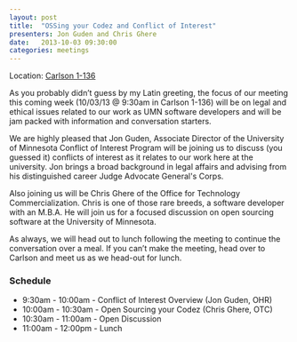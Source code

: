 ```yaml
---
layout: post
title:  "OSSing your Codez and Conflict of Interest"
presenters: Jon Guden and Chris Ghere
date:   2013-10-03 09:30:00
categories: meetings
---
```


Location\: [Carlson 1-136](http://google.com)

As you probably didn’t guess by my Latin greeting, the focus of our meeting this coming week (10/03/13 @ 9:30am in Carlson 1-136) will be on legal and ethical issues related to our work as UMN software developers and will be jam packed with information and conversation starters.

We are highly pleased that Jon Guden, Associate Director of the University of Minnesota Conflict of Interest Program will be joining us to discuss (you guessed it) conflicts of interest as it relates to our work here at the university. Jon brings a broad background in legal affairs and advising from his distinguished career Judge Advocate General's Corps.

Also joining us will be Chris Ghere of the Office for Technology Commercialization. Chris is one of those rare breeds, a software developer with an M.B.A. He will join us for a focused discussion on open sourcing software at the University of Minnesota.

As always, we will head out to lunch following the meeting to continue the conversation over a meal. If you can’t make the meeting, head over to Carlson and meet us as we head-out for lunch.

### Schedule

- 9:30am - 10:00am - Conflict of Interest Overview (Jon Guden, OHR)
- 10:00am - 10:30am - Open Sourcing your Codez (Chris Ghere, OTC)
- 10:30am - 11:00am - Open Discussion
- 11:00am - 12:00pm - Lunch

